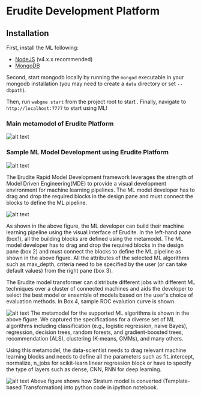 # Erudite Development Platform
## Installation
First, install the ML following:
- [NodeJS](https://nodejs.org/en/) (v4.x.x recommended)
- [MongoDB](https://www.mongodb.com/)

Second, start mongodb locally by running the `mongod` executable in your mongodb installation (you may need to create a `data` directory or set `--dbpath`).

Then, run `webgme start` from the project root to start . Finally, navigate to `http://localhost:7777` to start using ML!


### Main metamodel of Erudite Platform

![alt text](https://github.com/doc-vu/Stratum/blob/master/png/StreamLineML.png)

### Sample ML Model Development using Erudite Platform

![alt text](https://github.com/doc-vu/Stratum/blob/master/png/Erudite_Platform.png)

The Erudite Rapid Model Development framework leverages the strength of Model Driven Engineering(MDE) to provide a visual development environment for machine learning pipelines. The ML model developer has to drag and drop the required blocks in the design pane and must connect the blocks to define the ML pipeline.


![alt text](https://github.com/doc-vu/Stratum/blob/master/png/overview.PNG)

As shown in the above figure,  the ML developer can build their machine learning pipeline using the visual interface of Erudite. In the left-hand pane (box1), all the building blocks are defined using the metamodel. The ML model developer has to drag and drop the required blocks in the design pane (box 2) and must connect the blocks to define the ML pipeline as shown in the above figure. All the attributes of the selected ML algorithms such as max_depth, criteria need to be specified by the user (or can take default values) from the right pane (box 3). 

The Erudite model transformer can distribute different jobs with different ML techniques over a cluster of connected machines and aids the developer to select the best model or ensemble of models based on the user's choice of evaluation methods. In Box 4, sample ROC evalution curve is shown. 

![alt text](https://github.com/doc-vu/Stratum/blob/master/png/MLAlgos.png)
The metamodel for the supported ML algorithms is shown in the above figure. We captured the specifications for a diverse set of ML algorithms including classification (e.g., logistic regression, naive Bayes), regression, decision trees, random forests, and gradient-boosted trees, recommendation (ALS), clustering (K-means, GMMs), and many others. 

Using this metamodel, the data-scientist needs to drag relevant machine learning blocks and needs to define all the parameters such as fit_intercept, normalize, n_jobs for scikit-learn linear regression block or have to specify
the type of layers such as dense, CNN, RNN for deep learning.  

![alt text](https://github.com/doc-vu/Stratum/blob/master/png/pipeline.PNG)
Above figure shows how Stratum model is converted (Template-based Transformation) into python code in ipython notebook.  

